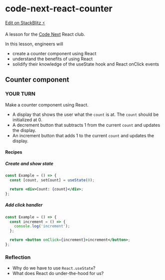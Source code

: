 # code-next-react-counter

[Edit on StackBlitz ⚡️](https://stackblitz.com/edit/code-next-react-counter)

A lesson for the [Code Next](https://codenext.withgoogle.com/) React club.

In this lesson, engineers will

- create a counter component using React
- understand the benefits of using React
- solidify their knowledge of the useState hook and React onClick events

## Counter component

### YOUR TURN

Make a counter component using React.

- A display that shows the user what the `count` is at. The `count` should be initialized at 0. 
- A decrement button that subtracts 1 from the current `count` and updates the display.
- An increment button that adds 1 to the current `count` and updates the display.

#### Recipes

##### Create and show state

```jsx
const Example = () => {
  const [count, setCount] = useState(0);

  return <div>Count: {count}</div>;
};
```

##### Add click handler

```jsx
const Example = () => {
  const increment = () => {
    console.log('increment');
  };

  return <button onClick={increment}>increment</button>;
};
```

### Reflection

- Why do we have to use `React.useState`?
- What does React do under-the-hood for us?